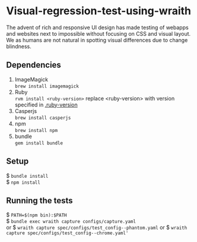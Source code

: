 # Visual-regression-test-using-wraith
The advent of rich and responsive UI design has made testing of webapps and websites next to impossible without focusing on CSS and visual layout. We as humans are not natural in spotting visual differences due to change blindness.

## Dependencies

1. ImageMagick  
	`brew install imagemagick`
2. Ruby  
	`rvm install <ruby-version>` replace &lt;ruby-version&gt; with version specified in [.ruby-version](.ruby-version)
3. Casperjs  		
	`brew install casperjs`
4. npm  		
	`brew install npm`
5. bundle  		
	`gem install bundle`

## Setup

$ `bundle install`  
$ `npm install`  

## Running the tests

$ `PATH=$(npm bin):$PATH`  
$ `bundle exec wraith capture configs/capture.yaml`  
or
$ `wraith capture spec/configs/test_config--phantom.yaml`
or
$ `wraith capture spec/configs/test_config--chrome.yaml'
`
